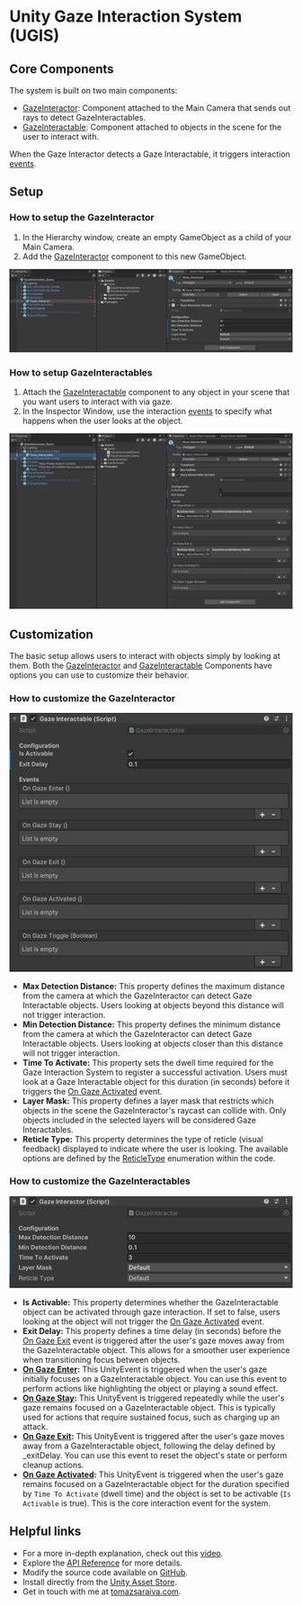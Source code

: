# Unity Gaze Interaction System (UGIS)

## Core Components

The system is built on two main components:

- [GazeInteractor](api/TS.GazeInteraction.GazeInteractor.html): Component attached to the Main Camera that sends out rays to detect GazeInteractables.
- [GazeInteractable](api/TS.GazeInteraction.GazeInteractable.html): Component attached to objects in the scene for the user to interact with.

When the Gaze Interactor detects a Gaze Interactable, it triggers interaction [events](https://tomazsaraiva.github.io/unity-gaze-interaction/api/TS.GazeInteraction.GazeInteractable.html#events).

## Setup

### How to setup the GazeInteractor

   1. In the Hierarchy window, create an empty GameObject as a child of your Main Camera.
   2. Add the [GazeInteractor](api/TS.GazeInteraction.GazeInteractor.html) component to this new GameObject.

![unity_gaze_interactor.png](../images/unity_gaze_interactor.png)

### How to setup GazeInteractables

   1. Attach the [GazeInteractable](api/TS.GazeInteraction.GazeInteractable.html) component to any object in your scene that you want users to interact with via gaze.
   2. In the Inspector Window, use the interaction [events](https://tomazsaraiva.github.io/unity-gaze-interaction/api/TS.GazeInteraction.GazeInteractable.html#events) to specify what happens when the user looks at the object.

![unity_gaze_interactable.png](../images/unity_gaze_interactable.png)

## Customization

The basic setup allows users to interact with objects simply by looking at them. Both the [GazeInteractor](api/TS.GazeInteraction.GazeInteractor.html) and [GazeInteractable](api/TS.GazeInteraction.GazeInteractable.html) Components have options you can use to customize their behavior.

### How to customize the GazeInteractor

![Gaze Interactor Inspector.png](../images/unity_gaze_interactable_inspector.png)

- **Max Detection Distance:** This property defines the maximum distance from the camera at which the GazeInteractor can detect Gaze Interactable objects. Users looking at objects beyond this distance will not trigger interaction.
- **Min Detection Distance:** This property defines the minimum distance from the camera at which the GazeInteractor can detect Gaze Interactable objects. Users looking at objects closer than this distance will not trigger interaction.
- **Time To Activate:** This property sets the dwell time required for the Gaze Interaction System to register a successful activation. Users must look at a Gaze Interactable object for this duration (in seconds) before it triggers the [On Gaze Activated](https://tomazsaraiva.github.io/unity-gaze-interaction/api/TS.GazeInteraction.GazeInteractable.OnActivated.html) event.
- **Layer Mask:** This property defines a layer mask that restricts which objects in the scene the GazeInteractor's raycast can collide with. Only objects included in the selected layers will be considered Gaze Interactables.  
- **Reticle Type:** This property determines the type of reticle (visual feedback) displayed to indicate where the user is looking. The available options are defined by the [ReticleType](https://tomazsaraiva.github.io/unity-gaze-interaction/api/TS.GazeInteraction.ReticleType.html) enumeration within the code.

### How to customize the GazeInteractables

![Gaze Interactable Inspector.png](../images/unity_gaze_interactor_inspector.png)

- **Is Activable:** This property determines whether the GazeInteractable object can be activated through gaze interaction. If set to false, users looking at the object will not trigger the [On Gaze Activated](https://tomazsaraiva.github.io/unity-gaze-interaction/api/TS.GazeInteraction.GazeInteractable.OnActivated.html) event.
- **Exit Delay:** This property defines a time delay (in seconds) before the [On Gaze Exit](https://tomazsaraiva.github.io/unity-gaze-interaction/api/TS.GazeInteraction.GazeInteractable.OnExit.html) event is triggered after the user's gaze moves away from the GazeInteractable object. This allows for a smoother user experience when transitioning focus between objects.
- **[On Gaze Enter](https://tomazsaraiva.github.io/unity-gaze-interaction/api/TS.GazeInteraction.GazeInteractable.OnEnter.html):** This UnityEvent is triggered when the user's gaze initially focuses on a GazeInteractable object. You can use this event to perform actions like highlighting the object or playing a sound effect.
- **[On Gaze Stay](https://tomazsaraiva.github.io/unity-gaze-interaction/api/TS.GazeInteraction.GazeInteractable.OnStay.html):** This UnityEvent is triggered repeatedly while the user's gaze remains focused on a GazeInteractable object. This is typically used for actions that require sustained focus, such as charging up an attack.
- **[On Gaze Exit](https://tomazsaraiva.github.io/unity-gaze-interaction/api/TS.GazeInteraction.GazeInteractable.OnExit.html):** This UnityEvent is triggered after the user's gaze moves away from a GazeInteractable object, following the delay defined by _exitDelay. You can use this event to reset the object's state or perform cleanup actions.
- **[On Gaze Activated](https://tomazsaraiva.github.io/unity-gaze-interaction/api/TS.GazeInteraction.GazeInteractable.OnActivated.html):** This UnityEvent is triggered when the user's gaze remains focused on a GazeInteractable object for the duration specified by `Time To Activate` (dwell time) and the object is set to be activable (`Is Activable` is true). This is the core interaction event for the system.

## Helpful links

- For a more in-depth explanation, check out this [video](https://www.youtube.com/watch?v=8p4erfeWatA&list=PLBBRLwJVhEhNeLRaBjJh7O8cvGHFKOpGW&index=1).
- Explore the [API Reference](https://tomazsaraiva.github.io/unity-gaze-interaction/api/TS.GazeInteraction.html) for more details.
- Modify the source code available on [GitHub](https://github.com/tomazsaraiva/unity-gaze-interaction).
- Install directly from the [Unity Asset Store](https://assetstore.unity.com/packages/tools/camera/vr-gaze-interaction-system-241337).
- Get in touch with me at [tomazsaraiva.com](https://tomazsaraiva.com).

